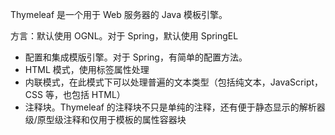 Thymeleaf 是一个用于 Web 服务器的 Java 模板引擎。

方言：默认使用 <span data-type="text" parent-style="color: var(--b3-card-info-color);background-color: var(--b3-card-info-background);">OGNL</span>。对于 Spring，默认使用 <span data-type="text" parent-style="color: var(--b3-card-info-color);background-color: var(--b3-card-info-background);">SpringEL</span>

* 配置和集成模版引擎。对于 Spring，有简单的配置方法。
* HTML 模式，使用标签属性处理
* 内联模式，在此模式下可以处理普遍的文本类型（包括纯文本，JavaScript，CSS 等，也包括 HTML）
* 注释块。Thymeleaf 的注释块不只是单纯的注释，还有便于静态显示的解析器级/原型级注释和仅用于模板的属性容器块

‍
